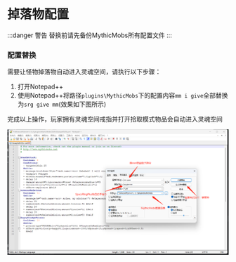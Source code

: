 # 掉落物配置

:::danger 警告
替换前请先备份MythicMobs所有配置文件
:::

### **配置替换**

需要让怪物掉落物自动进入灵魂空间，请执行以下步骤：

1. 打开Notepad++
2. 使用Notepad++将路径`plugins\MythicMobs`下的配置内容`mm i give`全部替换为`srg give mm`(效果如下图所示)

完成以上操作，玩家拥有灵魂空间戒指并打开拾取模式物品会自动进入灵魂空间

![给予指令替换.png](img/给予指令替换.png)
